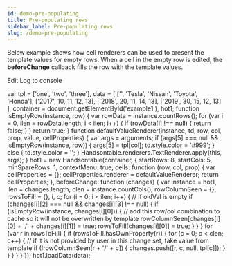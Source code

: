 ```yaml
---
id: demo-pre-populating
title: Pre-populating rows
sidebar_label: Pre-populating rows
slug: /demo-pre-populating
---
```


Below example shows how cell renderers can be used to present the template values for empty rows. When a cell in the empty row is edited, the **beforeChange** callback fills the row with the template values.

Edit Log to console

var tpl = \['one', 'two', 'three'\], data = \[ \['', 'Tesla', 'Nissan', 'Toyota', 'Honda'\], \['2017', 10, 11, 12, 13\], \['2018', 20, 11, 14, 13\], \['2019', 30, 15, 12, 13\] \], container = document.getElementById('example1'), hot1; function isEmptyRow(instance, row) { var rowData = instance.countRows(); for (var i = 0, ilen = rowData.length; i < ilen; i++) { if (rowData\[i\] !== null) { return false; } } return true; } function defaultValueRenderer(instance, td, row, col, prop, value, cellProperties) { var args = arguments; if (args\[5\] === null && isEmptyRow(instance, row)) { args\[5\] = tpl\[col\]; td.style.color = '#999'; } else { td.style.color = ''; } Handsontable.renderers.TextRenderer.apply(this, args); } hot1 = new Handsontable(container, { startRows: 8, startCols: 5, minSpareRows: 1, contextMenu: true, cells: function (row, col, prop) { var cellProperties = {}; cellProperties.renderer = defaultValueRenderer; return cellProperties; }, beforeChange: function (changes) { var instance = hot1, ilen = changes.length, clen = instance.countCols(), rowColumnSeen = {}, rowsToFill = {}, i, c; for (i = 0; i < ilen; i++) { // if oldVal is empty if (changes\[i\]\[2\] === null && changes\[i\]\[3\] !== null) { if (isEmptyRow(instance, changes\[i\]\[0\])) { // add this row/col combination to cache so it will not be overwritten by template rowColumnSeen\[changes\[i\]\[0\] + '/' + changes\[i\]\[1\]\] = true; rowsToFill\[changes\[i\]\[0\]\] = true; } } } for (var r in rowsToFill) { if (rowsToFill.hasOwnProperty(r)) { for (c = 0; c < clen; c++) { // if it is not provided by user in this change set, take value from template if (!rowColumnSeen\[r + '/' + c\]) { changes.push(\[r, c, null, tpl\[c\]\]); } } } } } }); hot1.loadData(data);

